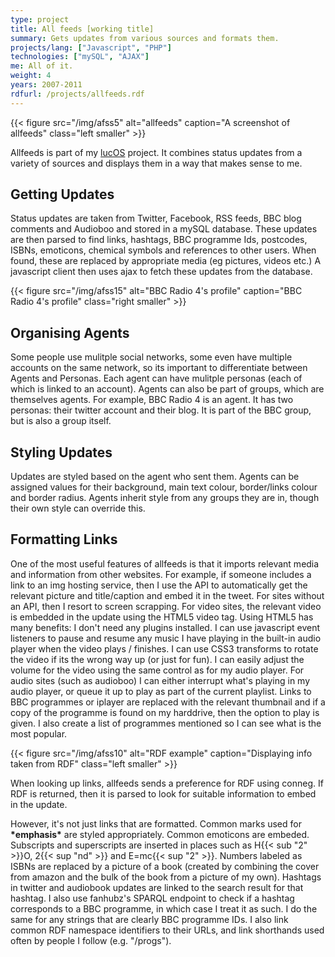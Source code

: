 ```yaml
---
type: project
title: All feeds [working title]
summary: Gets updates from various sources and formats them.
projects/lang: ["Javascript", "PHP"]
technologies: ["mySQL", "AJAX"]
me: All of it.
weight: 4
years: 2007-2011
rdfurl: /projects/allfeeds.rdf
---
```

{{< figure src="/img/afss5" alt="allfeeds" caption="A screenshot of allfeeds" class="left smaller" >}}

Allfeeds is part of my [lucOS](/projects/lucOS) project. It combines status updates from a variety of sources and displays them in a way that makes sense to me.

Getting Updates
---------------

Status updates are taken from Twitter, Facebook, RSS feeds, BBC blog comments and Audioboo and stored in a mySQL database.
These updates are then parsed to find links, hashtags, BBC programme Ids, postcodes, ISBNs, emoticons, chemical symbols and references to other users.
When found, these are replaced by appropriate media (eg pictures, videos etc.)
A javascript client then uses ajax to fetch these updates from the database.

{{< figure src="/img/afss15" alt="BBC Radio 4's profile" caption="BBC Radio 4's profile" class="right smaller" >}}


Organising Agents
-----------------

Some people use mulitple social networks, some even have multiple accounts on the same network, so its important to differentiate between Agents and Personas. Each agent can have mulitple personas (each of which is linked to an account). Agents can also be part of groups, which are themselves agents. For example, BBC Radio 4 is an agent. It has two personas: their twitter account and their blog. It is part of the BBC group, but is also a group itself.

Styling Updates
---------------

Updates are styled based on the agent who sent them. Agents can be assigned values for their background, main text colour, border/links colour and border radius. Agents inherit style from any groups they are in, though their own style can override this.

Formatting Links
----------------

One of the most useful features of allfeeds is that it imports relevant media and information from other websites. For example, if someone includes a link to an img hosting service, then I use the API to automatically get the relevant picture and title/caption and embed it in the tweet. For sites without an API, then I resort to screen scrapping.
For video sites, the relevant video is embedded in the update using the HTML5 video tag. Using HTML5 has many benefits: I don't need any plugins installed. I can use javascript event listeners to pause and resume any music I have playing in the built-in audio player when the video plays / finishes. I can use CSS3 transforms to rotate the video if its the wrong way up (or just for fun). I can easily adjust the volume for the video using the same control as for my audio player.
For audio sites (such as audioboo) I can either interrupt what's playing in my audio player, or queue it up to play as part of the current playlist.
Links to BBC programmes or iplayer are replaced with the relevant thumbnail and if a copy of the programme is found on my harddrive, then the option to play is given. I also create a list of programmes mentioned so I can see what is the most popular.

{{< figure src="/img/afss10" alt="RDF example" caption="Displaying info taken from RDF" class="left smaller" >}}

When looking up links, allfeeds sends a preference for RDF using conneg. If RDF is returned, then it is parsed to look for suitable information to embed in the update.

However, it's not just links that are formatted. Common marks used for **\*emphasis\*** are styled appropriately. Common emoticons are embeded. Subscripts and superscripts are inserted in places such as H{{< sub "2" >}}O, 2{{< sup "nd" >}} and E=mc{{< sup "2" >}}. Numbers labeled as ISBNs are replaced by a picture of a book (created by combining the cover from amazon and the bulk of the book from a picture of my own). Hashtags in twitter and audiobook updates are linked to the search result for that hashtag. I also use fanhubz's SPARQL endpoint to check if a hashtag corresponds to a BBC programme, in which case I treat it as such. I do the same for any strings that are clearly BBC programme IDs. I also link common RDF namespace identifiers to their URLs, and link shorthands used often by people I follow (e.g. "/progs").